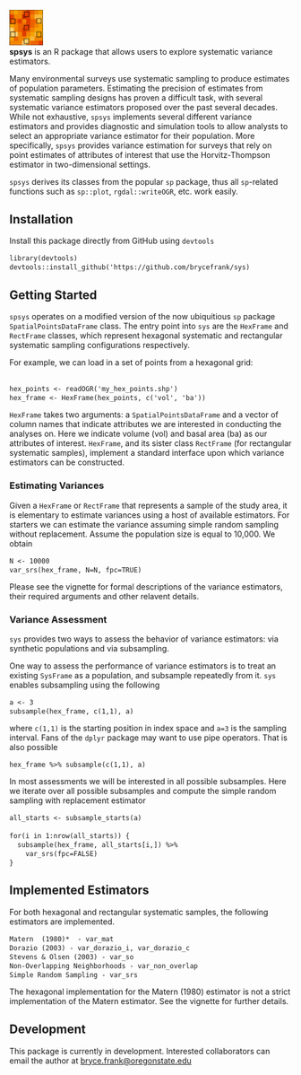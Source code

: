 <img src="docs/logo.png" width="60"></img><br> **spsys** is an R package that allows users to explore systematic variance estimators.

Many environmental surveys use systematic sampling to produce estimates of population parameters. Estimating the precision of estimates from systematic sampling designs has proven a difficult task, with several systematic variance estimators proposed over the past several decades. While not exhaustive, `spsys` implements several different variance estimators and provides diagnostic and simulation tools to allow analysts to select an appropriate variance estimator for their population. More specifically, `spsys` provides variance estimation for surveys that rely on point estimates of attributes of interest that use the Horvitz-Thompson estimator in two-dimensional settings.

`spsys` derives its classes from the popular `sp` package, thus all `sp`-related functions such as `sp::plot`, `rgdal::writeOGR`, etc. work easily.

## Installation

Install this package directly from GitHub using `devtools`

```{r}
library(devtools)
devtools::install_github('https://github.com/brycefrank/sys)
```

## Getting Started

`spsys` operates on a modified version of the now ubiquitious `sp` package `SpatialPointsDataFrame` class. The entry point into `sys` are the `HexFrame` and `RectFrame` classes, which represent hexagonal systematic and rectangular systematic sampling configurations respectively.

For example, we can load in a set of points from a hexagonal grid:

```{r}

hex_points <- readOGR('my_hex_points.shp')
hex_frame <- HexFrame(hex_points, c('vol', 'ba'))
```

`HexFrame` takes two arguments: a `SpatialPointsDataFrame` and a vector of column names that indicate attributes we are interested in conducting the analyses on. Here we indicate volume (vol) and basal area (ba) as our attributes of interest. `HexFrame`, and its sister class `RectFrame` (for rectangular systematic samples), implement a standard interface upon which variance estimators can be constructed.

### Estimating Variances

Given a `HexFrame` or `RectFrame` that represents a sample of the study area, it is elementary to estimate variances using a host of available estimators. For starters we can estimate the variance assuming simple random sampling without replacement. Assume the population size is equal to 10,000. We obtain

```
N <- 10000
var_srs(hex_frame, N=N, fpc=TRUE)
```

Please see the vignette for formal descriptions of the variance estimators, their required arguments and other relavent details.

### Variance Assessment

`sys` provides two ways to assess the behavior of variance estimators: via synthetic populations and via subsampling.

One way to assess the performance of variance estimators is to treat an existing `SysFrame` as a population, and subsample repeatedly from it. `sys` enables subsampling using the following

```{r}
a <- 3
subsample(hex_frame, c(1,1), a)
```

where `c(1,1)` is the starting position in index space and `a=3` is the sampling interval. Fans of the `dplyr` package may want to use pipe operators. That is also possible

```{r}
hex_frame %>% subsample(c(1,1), a)
```

In most assessments we will be interested in all possible subsamples. Here we iterate over all possible subsamples and compute the simple random sampling with replacement estimator

```{r}
all_starts <- subsample_starts(a)

for(i in 1:nrow(all_starts)) {
  subsample(hex_frame, all_starts[i,]) %>%
    var_srs(fpc=FALSE)
}
```

## Implemented Estimators

For both hexagonal and rectangular systematic samples, the following estimators are implemented.

```
Matern  (1980)*  - var_mat
Dorazio (2003) - var_dorazio_i, var_dorazio_c
Stevens & Olsen (2003) - var_so
Non-Overlapping Neighborhoods - var_non_overlap
Simple Random Sampling - var_srs
```

The hexagonal implementation for the Matern (1980) estimator is not a strict implementation of the Matern estimator. See the vignette for further details.

## Development

This package is currently in development. Interested collaborators can email the author at bryce.frank@oregonstate.edu